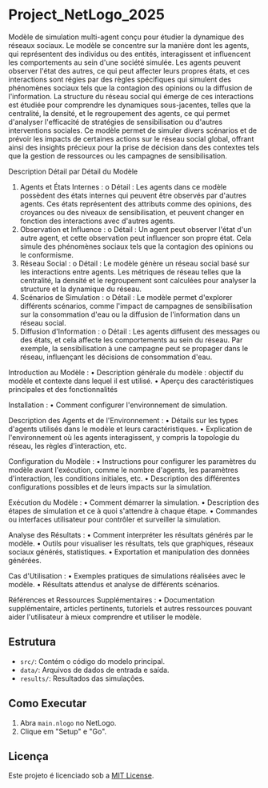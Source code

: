 # Project_NetLogo_2025
 
Modèle de simulation multi-agent conçu pour étudier la dynamique des réseaux sociaux. Le modèle se concentre sur la manière dont les agents, qui représentent des individus ou des entités, interagissent et influencent les comportements au sein d'une société simulée. Les agents peuvent observer l'état des autres, ce qui peut affecter leurs propres états, et ces interactions sont régies par des règles spécifiques qui simulent des phénomènes sociaux tels que la contagion des opinions ou la diffusion de l'information. La structure du réseau social qui émerge de ces interactions est étudiée pour comprendre les dynamiques sous-jacentes, telles que la centralité, la densité, et le regroupement des agents, ce qui permet d'analyser l'efficacité de stratégies de sensibilisation ou d'autres interventions sociales.
Ce modèle permet de simuler divers scénarios et de prévoir les impacts de certaines actions sur le réseau social global, offrant ainsi des insights précieux pour la prise de décision dans des contextes tels que la gestion de ressources ou les campagnes de sensibilisation.

Description Détail par Détail du Modèle
1.	Agents et États Internes :
o	Détail : Les agents dans ce modèle possèdent des états internes qui peuvent être observés par d'autres agents. Ces états représentent des attributs comme des opinions, des croyances ou des niveaux de sensibilisation, et peuvent changer en fonction des interactions avec d'autres agents.
2.	Observation et Influence :
o	Détail : Un agent peut observer l'état d'un autre agent, et cette observation peut influencer son propre état. Cela simule des phénomènes sociaux tels que la contagion des opinions ou le conformisme.
3.	Réseau Social :
o	Détail : Le modèle génère un réseau social basé sur les interactions entre agents. Les métriques de réseau telles que la centralité, la densité et le regroupement sont calculées pour analyser la structure et la dynamique du réseau.
4.	Scénarios de Simulation :
o	Détail : Le modèle permet d'explorer différents scénarios, comme l'impact de campagnes de sensibilisation sur la consommation d'eau ou la diffusion de l'information dans un réseau social.
5.	Diffusion d'Information :
o	Détail : Les agents diffusent des messages ou des états, et cela affecte les comportements au sein du réseau. Par exemple, la sensibilisation à une campagne peut se propager dans le réseau, influençant les décisions de consommation d'eau.

Introduction au Modèle :
•   Description générale du modèle : objectif du modèle et contexte dans lequel il est utilisé.	
•  Aperçu des caractéristiques principales et des fonctionnalités

Installation :
•	Comment configurer l'environnement de simulation.

Description des Agents et de l'Environnement :
•	Détails sur les types d'agents utilisés dans le modèle et leurs caractéristiques.
•	Explication de l'environnement où les agents interagissent, y compris la topologie du réseau, les règles d'interaction, etc.

Configuration du Modèle :
•	Instructions pour configurer les paramètres du modèle avant l'exécution, comme le nombre d'agents, les paramètres d'interaction, les conditions initiales, etc.
•	Description des différentes configurations possibles et de leurs impacts sur la simulation.

Exécution du Modèle :
•	Comment démarrer la simulation.
•	Description des étapes de simulation et ce à quoi s'attendre à chaque étape.
•	Commandes ou interfaces utilisateur pour contrôler et surveiller la simulation.

Analyse des Résultats :
•	Comment interpréter les résultats générés par le modèle.
•	Outils pour visualiser les résultats, tels que graphiques, réseaux sociaux générés, statistiques.
•	Exportation et manipulation des données générées.

Cas d'Utilisation :
•	Exemples pratiques de simulations réalisées avec le modèle.
•	Résultats attendus et analyse de différents scénarios.

Références et Ressources Supplémentaires :
•	Documentation supplémentaire, articles pertinents, tutoriels et autres ressources pouvant aider l'utilisateur à mieux comprendre et utiliser le modèle.


## Estrutura
- `src/`: Contém o código do modelo principal.
- `data/`: Arquivos de dados de entrada e saída.
- `results/`: Resultados das simulações.

## Como Executar
1. Abra `main.nlogo` no NetLogo.
2. Clique em "Setup" e "Go".

## Licença
Este projeto é licenciado sob a [MIT License](LICENSE).